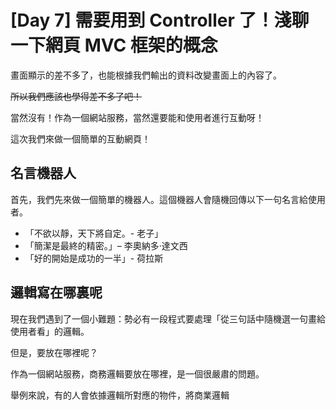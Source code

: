 # [Day 7] 需要用到 Controller 了！淺聊一下網頁 MVC 框架的概念

畫面顯示的差不多了，也能根據我們輸出的資料改變畫面上的內容了。

~~所以我們應該也學得差不多了吧！~~

當然沒有！作為一個網站服務，當然還要能和使用者進行互動呀！

這次我們來做一個簡單的互動網頁！

## 名言機器人

首先，我們先來做一個簡單的機器人。這個機器人會隨機回傳以下一句名言給使用者。

* 「不欲以靜，天下將自定。- 老子」
* 「簡潔是最終的精密。」– 李奧納多‧達文西
* 「好的開始是成功的一半」- 荷拉斯

## 邏輯寫在哪裏呢

現在我們遇到了一個小難題：勢必有一段程式要處理「從三句話中隨機選一句畫給使用者看」的邏輯。

但是，要放在哪裡呢？

作為一個網站服務，商務邏輯要放在哪裡，是一個很嚴肅的問題。

舉例來說，有的人會依據邏輯所對應的物件，將商業邏輯
